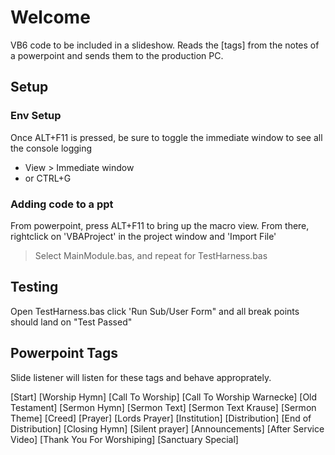 # Welcome
VB6 code to be included in a slideshow. Reads the [tags] from the notes of a powerpoint and sends them to the production PC.

## Setup

### Env Setup
Once ALT+F11 is pressed, be sure to toggle the immediate window to see all the console logging 
 * View > Immediate window
 * or CTRL+G

### Adding code to a ppt
From powerpoint, press ALT+F11 to bring up the macro view.
From there, rightclick on 'VBAProject' in the project window and 'Import File'
 > Select MainModule.bas, and repeat for TestHarness.bas

## Testing
Open TestHarness.bas
click 'Run Sub/User Form" and all break points should land on "Test Passed"

## Powerpoint Tags

Slide listener will listen for these tags and behave approprately.

[Start]
[Worship Hymn]
[Call To Worship]
[Call To Worship Warnecke]
[Old Testament]
[Sermon Hymn]
[Sermon Text]
[Sermon Text Krause]
[Sermon Theme]
[Creed]
[Prayer]
[Lords Prayer]
[Institution]
[Distribution]
[End of Distribution]
[Closing Hymn]
[Silent prayer]
[Announcements]
[After Service Video]
[Thank You For Worshiping]
[Sanctuary Special]
